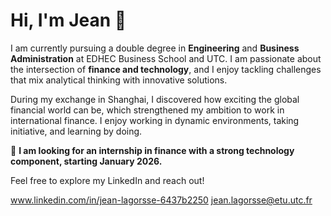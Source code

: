 # Hi, I'm Jean 👋

I am currently pursuing a double degree in **Engineering** and **Business Administration** at EDHEC Business School and UTC. I am passionate about the intersection of **finance and technology**, and I enjoy tackling challenges that mix analytical thinking with innovative solutions.  

During my exchange in Shanghai, I discovered how exciting the global financial world can be, which strengthened my ambition to work in international finance. I enjoy working in dynamic environments, taking initiative, and learning by doing.  

💼 **I am looking for an internship in finance with a strong technology component, starting January 2026.**  

Feel free to explore my LinkedIn and reach out!

www.linkedin.com/in/jean-lagorsse-6437b2250
jean.lagorsse@etu.utc.fr

